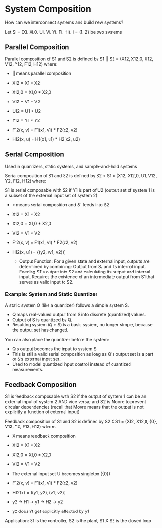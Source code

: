 # System Composition

How can we interconnect systems and build new systems?

Let Si = (Xi, Xi,0, Ui, Vi, Yi, Fi, Hi), i = {1, 2} be two systems

## Parallel Composition

Parallel composition of S1 and S2 is defined by S1 || S2 = (X12, X12,0, U12, V12, Y12, F12, H12) where:

- || means parallel composition
- X12 = X1 * X2
- X12,0 = X1,0 * X2,0
- V12 = V1 * V2
- U12 = U1 * U2
- Y12 = Y1 * Y2

- F12(x, v) = F1(x1, v1) * F2(x2, v2)
- H12(x, u) = H1(x1, u1) * H2(x2, u2)

## Serial Composition

Used in quantizers, static systems, and sample-and-hold systems

Serial composition of S1 and S2 is defined by S2 ∘ S1 = (X12, X12,0, U1, V12, Y2, F12, H12) where:

S1 is serial composable with S2 if Y1 is part of U2 (output set of system 1 is a subset of the external input set of system 2)

- ∘ means serial composition and S1 feeds into S2
- X12 = X1 * X2
- X12,0 = X1,0 * X2,0
- V12 = V1 * V2

- F12(x, v) = F1(x1, v1) * F2(x2, v2)
- H12(x, u1) = {(y2, (v1, v2))}
    - Output Function:
        For a given state and external input, outputs are determined by combining:
        Output from S₁ and its internal input.
        Feeding S1's output into S2 and calculating its output and internal input.
        Requires the existence of an intermediate output from S1 that serves as valid input to S2.

### Example: System and Static Quantizer

A static system Q (like a quantizer) follows a simple system S.

- Q maps real-valued output from S into discrete (quantized) values.
- Output of S is quantized by Q.
- Resulting system (Q ∘ S) is a basic system, no longer simple, because the output set has changed.

You can also place the quantizer before the system:
- Q's output becomes the input to system S.
- This is still a valid serial composition as long as Q's output set is a part of S’s external input set.
- Used to model quantized input control instead of quantized measurements.

## Feedback Composition

S1 is feedback composable with S2 if the output of system 1 can be an external input of system 2 AND vice versa; and S2 is Moore to prevent circular dependencies (recall that Moore means that the output is not explicitly a function of external input)

Feedback composition of S1 and S2 is defined by S2 X S1 = (X12, X12,0, {0}, V12, Y2, F12, H12) where:

- X means feedback composition
- X12 = X1 * X2
- X12,0 = X1,0 * X2,0
- V12 = V1 * V2
- The external input set U becomes singleton ({0})

- F12(x, v) = F1(x1, v1) * F2(x2, v2)
- H12(x) = {(y1, y2), (v1, v2)}

- y2 -> H1 -> y1 -> H2 -> y2
- y2 doesn't get explicitly affected by y1

Application: S1 is the controller, S2 is the plant, S1 X S2 is the closed loop